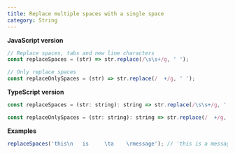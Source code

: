 ```yaml
---
title: Replace multiple spaces with a single space
category: String
---
```


**JavaScript version**

```js
// Replace spaces, tabs and new line characters
const replaceSpaces = (str) => str.replace(/\s\s+/g, ' ');

// Only replace spaces
const replaceOnlySpaces = (str) => str.replace(/  +/g, ' ');
```

**TypeScript version**

```js
const replaceSpaces = (str: string): string => str.replace(/\s\s+/g, ' ');

const replaceOnlySpaces = (str: string): string => str.replace(/  +/g, ' ');
```

**Examples**

```js
replaceSpaces('this\n   is     \ta    \rmessage'); // 'this is a message'
```
